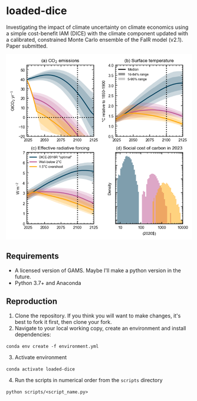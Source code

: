 # loaded-dice
Investigating the impact of climate uncertainty on climate economics using a simple cost-benefit IAM (DICE) with the climate component updated with a calibrated, constrained Monte Carlo ensemble of the FaIR model (v2.1). Paper submitted.

![Effect of varying climate uncertainty on projections](figures/projections_scc_ecs.png?raw=true)

## Requirements
- A licensed version of GAMS. Maybe I'll make a python version in the future.
- Python 3.7+ and Anaconda

## Reproduction
1. Clone the repository. If you think you will want to make changes, it's best to fork it first, then clone your fork.
2. Navigate to your local working copy, create an environment and install dependencies:

`conda env create -f environment.yml`

3. Activate environment

`conda activate loaded-dice`

4. Run the scripts in numerical order from the `scripts` directory

`python scripts/<script_name.py>`
